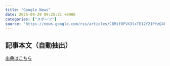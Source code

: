 ```yaml
---
title: "Google News"
date: 2025-09-29 09:25:21 +0900
categories: ["スポーツ"]
source: "https://news.google.com/rss/articles/CBMif0FVX3lxTE12Y21PYzQ4bDVhb193UG1qQi1KQUd4V19DUnpSWWJjai1BWVV4RURudloyTkpPNXZXUWdxTFBkWnN1aHBTaUNaeE45Ykw2UDZmWU4wYnI0YWxUUzdHUzhObFljWmYxSlZsS3JVcDZfWGN1RlFaYTVURHBndlNzZDg?oc=5"
---
```


## 記事本文（自動抽出）
<body class="y0K44d EA71Tc" id="readabilityBody"></body>

[出典はこちら](https://news.google.com/rss/articles/CBMif0FVX3lxTE12Y21PYzQ4bDVhb193UG1qQi1KQUd4V19DUnpSWWJjai1BWVV4RURudloyTkpPNXZXUWdxTFBkWnN1aHBTaUNaeE45Ykw2UDZmWU4wYnI0YWxUUzdHUzhObFljWmYxSlZsS3JVcDZfWGN1RlFaYTVURHBndlNzZDg?oc=5)
